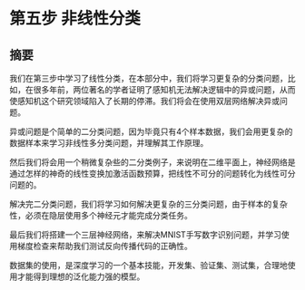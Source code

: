 <!--Copyright © Microsoft Corporation. All rights reserved.
  适用于[License](https://github.com/Microsoft/ai-edu/blob/master/LICENSE.md)版权许可-->

# 第五步  非线性分类

## 摘要

我们在第三步中学习了线性分类，在本部分中，我们将学习更复杂的分类问题，比如，在很多年前，两位著名的学者证明了感知机无法解决逻辑中的异或问题，从而使感知机这个研究领域陷入了长期的停滞。我们将会在使用双层网络解决异或问题。

异或问题是个简单的二分类问题，因为毕竟只有4个样本数据，我们会用更复杂的数据样本来学习非线性多分类问题，并理解其工作原理。

然后我们将会用一个稍微复杂些的二分类例子，来说明在二维平面上，神经网络是通过怎样的神奇的线性变换加激活函数预算，把线性不可分的问题转化为线性可分问题的。

解决完二分类问题，我们将学习如何解决更复杂的三分类问题，由于样本的复杂性，必须在隐层使用多个神经元才能完成分类任务。

最后我们将搭建一个三层神经网络，来解决MNIST手写数字识别问题，并学习使用梯度检查来帮助我们测试反向传播代码的正确性。

数据集的使用，是深度学习的一个基本技能，开发集、验证集、测试集，合理地使用才能得到理想的泛化能力强的模型。

